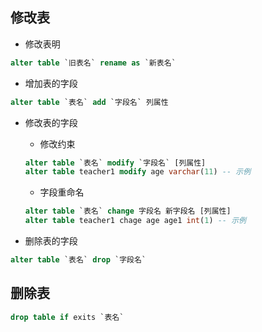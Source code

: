 ## 修改表

* 修改表明

```sql
alter table `旧表名` rename as `新表名`
```

* 增加表的字段

```sql
alter table `表名` add `字段名` 列属性 
```

* 修改表的字段

  * 修改约束

  ```sql
  alter table `表名` modify `字段名` [列属性]
  alter table teacher1 modify age varchar(11) -- 示例
  ```

  * 字段重命名

  ```sql
  alter table `表名` change 字段名 新字段名 [列属性]
  alter table teacher1 chage age age1 int(1) -- 示例
  ```

* 删除表的字段

```sql
alter table `表名` drop `字段名`
```



## 删除表

```sql
drop table if exits `表名`
```

